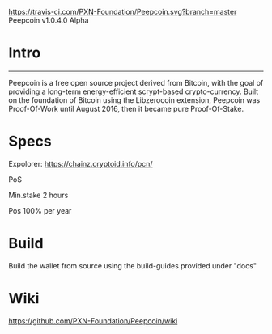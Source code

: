 https://travis-ci.com/PXN-Foundation/Peepcoin.svg?branch=master
Peepcoin v1.0.4.0 Alpha

# Intro
-----
Peepcoin is a free open source project derived from Bitcoin, with the goal of providing a long-term energy-efficient scrypt-based crypto-currency. Built on the foundation of Bitcoin using the Libzerocoin extension, Peepcoin was Proof-Of-Work until August 2016, then it became pure Proof-Of-Stake. 

# Specs

Expolorer:
https://chainz.cryptoid.info/pcn/

PoS

Min.stake 2 hours

Pos 100% per year

# Build
Build the wallet from source using the build-guides provided under "docs"


# Wiki
https://github.com/PXN-Foundation/Peepcoin/wiki
